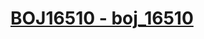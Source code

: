 # [BOJ16510 - boj_16510](https://www.acmicpc.net/problem/16510)
<!--tags: binary search, prefix sum-->
